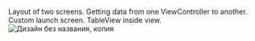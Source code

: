 Layout of two screens. 
Getting data from one ViewController to another.
Custom launch screen.
TableView inside view.![Дизайн без названия, копия](https://user-images.githubusercontent.com/106755129/204784196-c4a12b05-ccb6-4f6e-a0cb-3097346484d4.gif)
